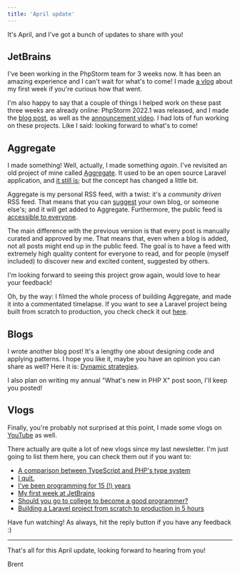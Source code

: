 ```yaml
---
title: 'April update'
---
```


It's April, and I've got a bunch of updates to share with you!

## JetBrains

I've been working in the PhpStorm team for 3 weeks now. It has been an amazing experience and I can't wait for what's to come! I made [a vlog](https://www.youtube.com/watch?v=UsURiWAd6eI&ab_channel=BrentRoose) about my first week if you're curious how that went.

I'm also happy to say that a couple of things I helped work on these past three weeks are already online: PhpStorm 2022.1 was released, and I made the [blog post](https://blog.jetbrains.com/phpstorm/2022/04/phpstorm-2022-1-release/), as well as the [announcement video](https://www.youtube.com/watch?v=gqck6bJ1JWo&ab_channel=JetBrainsTV). I had lots of fun working on these projects. Like I said: looking forward to what's to come!

## Aggregate

I made something! Well, actually, I made something _again_. I've revisited an old project of mine called [Aggregate](https://aggregate.stitcher.io/). It used to be an open source Laravel application, and [it still is](https://github.com/brendt/aggregate.stitcher.io); but the concept has changed a little bit.

Aggregate is my personal RSS feed, with a twist: it's a _community driven_ RSS feed. That means that you can [suggest](https://aggregate.stitcher.io/suggest) your own blog, or someone else's; and it will get added to Aggregate. Furthermore, the public feed is [accessible to everyone](https://aggregate.stitcher.io/).

The main difference with the previous version is that every post is manually curated and approved by me. That means that, even when a blog is added, not all posts might end up in the public feed. The goal is to have a feed with extremely high quality content for everyone to read, and for people (myself included) to discover new and excited content, suggested by others.

I'm looking forward to seeing this project grow again, would love to hear your feedback!

Oh, by the way: I filmed the whole process of building Aggregate, and made it into a commentated timelapse. If you want to see a Laravel project being built from scratch to production, you check check it out [here](https://www.youtube.com/watch?v=mmtVkDh9RGw&ab_channel=BrentRoose).

## Blogs

I wrote another blog post! It's a lengthy one about designing code and applying patterns. I hope you like it, maybe you have an opinion you can share as well? Here it is: [Dynamic strategies](https://stitcher.io/blog/strategies).

I also plan on writing my annual "What's new in PHP X" post soon, I'll keep you posted!

## Vlogs

Finally, you're probably not surprised at this point, I made some vlogs on [YouTube](https://www.youtube.com/user/BrenDtRoose) as well.

There actually are quite a lot of new vlogs since my last newsletter. I'm just going to list them here, you can check them out if you want to:

- [A comparison between TypeScript and PHP's type system](https://www.youtube.com/watch?v=kVww3uk7HMg&ab_channel=BrentRoose)
- [I quit.](https://www.youtube.com/watch?v=R9xTgaRzAQs)
- [I've been programming for 15 (!) years](https://www.youtube.com/watch?v=CuyeBfgVQu4&ab_channel=BrentRoose)
- [My first week at JetBrains](https://www.youtube.com/watch?v=UsURiWAd6eI&ab_channel=BrentRoose)
- [Should you go to college to become a good programmer?](https://www.youtube.com/watch?v=DmDDyWsv89g&ab_channel=BrentRoose)
- [Building a Laravel project from scratch to production in 5 hours](https://www.youtube.com/watch?v=mmtVkDh9RGw&ab_channel=BrentRoose)

Have fun watching! As always, hit the reply button if you have any feedback :)

---

That's all for this April update, looking forward to hearing from you!

Brent
